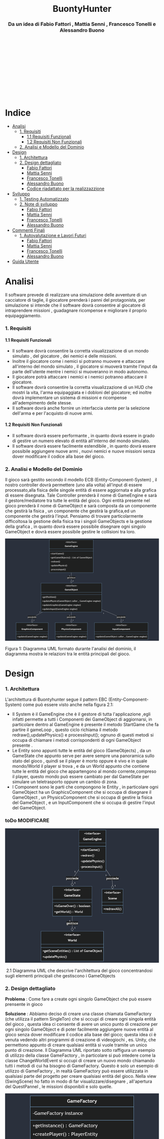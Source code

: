 \
\
\
\
\
\
\
\
\
\
&#8203;
# <center>BuontyHunter</center>
### <center>Da un idea di Fabio Fattori , Mattia Senni , Francesco Tonelli e Alessandro Buono</center>
\
\
\
\
\
\
\
\
\
\
&#8203;
# Indice

- [Analisi ](#analisi)
    - [1. Requisiti](#1-requisiti)
      - [1.1 Requisiti Funzionali](#11-requisiti-funzionali)
      - [1.2 Requisiti Non Funzionali](#12-requisiti-non-funzionali)
    - [2. Analisi e Modello del Dominio ](#2-analisi-e-modello-del-dominio)
- [Design ](#design)
    - [1. Architettura ](#1-architettura)
    - [2. Design dettagliato ](#2-design-dettagliato)
        - [Fabio Fattori](#21-fabio-fattori)
        - [Mattia Senni](#22-mattia-senni)
        - [Francesco Tonelli](#23-francesco-tonelli)
        - [Alessandro Buono](#24-alessandro-buono)
        - [Codice riadattato per la realizzazzione](#25-codice-riadattato-per-la-realizzazzione)
- [Sviluppo ](#sviluppo)
    - [1. Testing Automatizzato ](#1-testing-automatizzato)
    - [2. Note di sviluppo ](#2-note-di-sviluppo)
        - [Fabio Fattori](#21-fabio-fattori-sviluppo)
        - [Mattia Senni](#22-mattia-senni-sviluppo)
        - [Francesco Tonelli](#23-francesco-tonelli-sviluppo)
        - [Alessandro Buono](#24-alessandro-buono-sviluppo)
- [Commenti Finali ](#commenti-finali)
    - [1. Autovalutazione e Lavori Futuri ](#1-autovalutazione-e-lavori-futuri)
        - [Fabio Fattori](#21-fabio-fattori-autovalutazione)
        - [Mattia Senni](#22-mattia-senni-autovalutazione)
        - [Francesco Tonelli](#23-francesco-tonelli-autovalutazione)
        - [Alessandro Buono](#24-alessandro-buono-autovalutazione)
- [Guida Utente ](#guida-utente)

# Analisi

Il software prevede di realizzare una simulazione delle avventure di un cacciatore di taglie, il giocatore prenderà i panni del protagonista, per simulazione si intende che il software dovrà consentire al giocatore di intraprendere missioni , guadagnare ricompense e migliorare il proprio equipaggiamento.

### 1. Requisiti
#### 1.1 Requisiti Funzionali
- Il software dovrà consentire la corretta visualizzazione di un mondo simulato , del giocatore , dei nemici e delle missioni.
- Inoltre il giocatore come i nemici si potranno muovere e attaccare all'interno del mondo simulato , il giocatore si muoverà tramite l'input da parte dell'utente mentre i nemici si muoveranno in modo autonomo.
- Il giocatore potrà attaccare i nemici e i nemici potranno attaccare il giocatore.
- Il software dovrà consentire la corretta visualizzazione di un HUD che mostri la vita, l'arma equipaggiata e i dobloni del giocatore; ed inoltre dovrà implementare un sistema di missioni e ricompense all'adempimento delle stesse.
- Il software dovrà anche fornire un interfaccia utente per la selezione dell'arma e per l'acquisto di nuove armi.

#### 1.2 Requisiti Non Funzionali
- Il software dovrà essere performante , in quanto dovrà essere in grado di gestire un numero elevato di entità all'interno del mondo simulato.
- Il software dovrà essere facilmente estendibile , in quanto dovrà essere possibile aggiungere nuove armi , nuovi nemici e nuove missioni senza dover modificare il codice alla base del gioco.

### 2. Analisi e Modello del Dominio

Il gioco sarà gestito secondo il modello ECB (Entity-Component-System) , il nostro controller dovrà permettere (uno alla volta) all'input di essere processato,alla fisica delle singole entità di essere aggiornata e alla grafica di essere disegnata. Tale Controller prenderà il nome di GameEngine e sarà il gestore/mediatore tra tutte le entità del gioco.
Ogni entità presente nel gioco prenderà il nome di GameObject e sarà composta da un componente che gestirà la fisica , un componente che gestirà la grafica,ed un componente che gestirà l'input.
Pensiamo di trovare particolarmente difficoltosa la gestione della fisica tra i singoli GameObjects e la gestione della grafica , in quanto dovrà essere possibile disegnare ogni singolo GameObject e dovrà essere possibile gestire le collisioni tra loro.

![no UML found](./relazioniImgs/analisi%20del%20dominio.png "1 Diagramma UML formato durante l'analisi del dominio")

Figura 1: Diagramma UML formato durante l'analisi del dominio, il diagramma mostra le relazioni tra le entità principali del gioco.

# Design 
### 1. Architettura 

L'architettura di Buontyhunter segue il pattern EBC (Entity-Component-System) come può essere visto anche nella figura 2.1:
- Il System è il GameEngine che è il gestore di tutta l'applicazione ,egli infatti permette a tutti i Componenti dei GameObject di aggiornarsi, in particolare dentro al GameEngine è presente il metodo StartGame che fa partire il gameLoop , questo ciclo richiama il metodo redraw(),updatePhysics() e processInput(); ognuno di questi metodi si occupa di chiamare i metodi corrispondenti di ogni GameObject presente .
- Le Entity sono appunti tutte le entità del gioco (GameObjects) , da un GameState che appunto serve per avere sempre una panoramica sullo stato del gioco , quindi se il player è morto oppure è vivo e in quale mondo/World il player si trova , e da un World appunto che contiene tutte le entità del gioco che appartengono al mondo corrente,compreso il player, questo mondo può essere cambiato per dal GameState per simulare un teletrasporto oppure un cambio di zona.
- I Component sono le parti che compongono le Entity , in particolare ogni GameObject ha un GraphicsComponent che si occupa di disegnare il GameObject , un PhysicsComponent che si occupa di gestire la fisica del GameObject , e un InputComponent che si occupa di gestire l'input del GameObject.

### toDo MODIFICARE 
![no UML found](./relazioniImgs/Architettura%201.png "2.1 Diagramma UML che descrive l'architettura del gioco concentrandosi sugli elementi principali che gestiscono i GameObjects")

&#8203;
2.1 Diagramma UML che descrive l'architettura del gioco concentrandosi sugli elementi principali che gestiscono i GameObjects


### 2. Design dettagliato 

**Problema** : Come fare a create ogni singolo GameObject che può essere prensente in gioco 

**Soluzione** : Abbiamo deciso di creare una classe chiamata GameFactory (che utilizza il pattern SingleTon) che si occupi di creare ogni singola entità del gioco , questa idea ci consente di avere un unico punto di creazione per ogni singolo GameObject e di poter facilmente aggiungere nuove entità al gioco senza dover modificare il codice alla base del gioco; questa idea ci è venuta vedendo altri programmi di creazione di videogiochi , es. Unity, che permettono appunto di creare qualsiasi entità si vuole tramite un unico punto di creazione.
Il Diagramma UML riportato sotto raffigura un esempio di utilizzo della classe GameFactory , in particolare si può intedere come la classe ChangeWorldEvent si occupi di creare un nuovo mondo chiamando tutti i metodi di cui ha bisogno di GameFactory.
Questo è solo un esempio di utilizzo di GameFactory , in realtà GameFactory può essere utilizzata in qualsiasi parte del progetto per creare qualsiasi entità del gioco.
Nella view (SwingScene) ho fatto in modo di far visualizzare/disegnare , all'apertura del QuestPannel , le missioni disponibili e solo quelle.

![no UML found](./relazioniImgs/GameFactoryDiagram.png "2.2 Diagramma UML che descrive l'utilizzo di GameFactory , raffigurando quindi solo i metodi interessati da ChangeWorldEvent, ma GameFactory vanta molti altri metodi, oltre a quelli mostrati")

&#8203;
2.2 Diagramma UML che descrive l'utilizzo di GameFactory , raffigurando quindi solo i metodi interessati da ChangeWorldEvent, ma GameFactory vanta molti altri metodi, oltre a quelli mostrati

#### 2.1 Fabio Fattori

**Problema** : Come fare a cambiare il mondo in cui si trova il player , per passare da Hub a OpenWorld e viceversa.

**Soluzione** : Ho deciso di creare un Teleporter che estende GameObject , ed in più ha una destinazione , grazie a questo GameObject è possibile cambiare il mondo in cui si trova il player , in particolare quando il player entra in collisione con il Teleporter , il TeleporterPhysicsComponent genera un Evento , più precisamente un ChangeWorldEvent , che tramite il metodo di World notifyWorldEvent(WorldEvent) che chiama il notifyWorldEvent(WorldEvent) di GameEngine viene aggiunto alla coda di eventi, che ogni game loop viene processata e poi pulita. 
In questo caso quindi il GameEngine deve solo chiamare il setWorld(World) di GameState per cambiare il mondo in cui si trova il player.

![no UML found](./relazioniImgs/TP%20diagram.png "2.3 Diagramma UML che descrive il processo di cambio del mondo in cui si trova il player tramite la generazione di un ChangeWorldEvent da parte di un Teleporter")

**Pattern Usato** : ChangeWorldEvent è un esempio di Observer Pattern , in quanto il GameEngine è l'Observer e il World è l'Observable , in particolare il World notifica il GameEngine di un cambiamento di stato tramite il metodo notifyWorldEvent(WorldEvent) , il GameEngine è in ascolto di questo evento e lo processa quando lo riceve.
Inoltre in Swing Scene è presente uno stato , rappresentato da un booleano chiamato isHub , quindi viene utilizzato il pattern State per cambiare lo stato della scena in base a isHub ; stato presente anche in ChangeWorldEvent , dove lo stato è rappresentato dalla destinazione del Teleporter.

&#8203;
2.3 Diagramma UML che descrive il processo di cambio del mondo in cui si trova il player tramite la generazione di un ChangeWorldEvent da parte di un Teleporter.

**Problema** : voglio rendere possibile che il player possa vedere tutta la mappa dell'openworld , grazie ad una minimappa , e che possa vedere le missioni che ha accettato.

**Soluzione** : Ho deciso di creare una classe HidableObject che permette al giocatore di premere un tasto prestabilito e far apparire/scomparire qualcosa sullo schermo.
La minimappa ed il registro delle missioni sono quindi un HidableObject , un HidableObject estende GameObject quindi ha bisogno di un GraphicsComponent che si occupi di disegnare la minimappa e il registro delle missioni , un InputComponent che se il tasto premuto è quello corretto apre e chiude l'HidableObject , e poi un PhysicsComponent che non deve fare nulla perchè questi oggetti non hanno fisica quindi gli assegno NullPhysicsComponent.
Nella View (SwingScene) è presente una classe innestata chiamata ScenePanel che implementa KeyListener e si occupa di settare a true oppure a falso il corrispondente campo booleano di un InputController presente in SwingScene , questo InputController è inizializzato ed usato nel GameEngine per processare l'input.
In questo modo l'HidableObject può essere reso visibile o invisibile a seconda del tasto premuto, a seconda quindi se il valore booleano contenuto in InputController è vero oppure falso.

![no UML found](./relazioniImgs/minimap%20e%20Quest%20Journal%20Diagram.png "2.4 Diagramma UML che descrive come è stato implementato l'HidableObject")

**Pattern Usato** : NullPhysicsComponent è un PhysicsComponent che non fa nulla , è il pattern comportamentale NullObject che permette di evitare di dover fare controlli su null.

**Problema** : come fare ad implementare il sistema delle missioni , in particolare come fare a far si che il player possa accettare una missione nell'hub e poi completarla nell'openworld.

**Soluzione** : Ho deciso di creare una classe chiamata PlayerEntity che estende FighterEntity , in questo modo posso aggiungere ad una FigherEntity una lista di Quest , in particolare ogni Quest ha un metodo start() e end() che vengono chiamati quando il player accetta una missione e quando la missione viene completata.
Le missioni vengono create dalla GameFactory e vengono rese disponibili da un QuestPannel che è un HidableObject che si occupa di disegnare le missioni disponibili e di far si che il player possa accettarle.
Fatto ciò dovevo trovare un modo per rendere visualizzabile l'HidableObject e quindi ho deciso di creare una nuova classe chiamata InterractableArea che estende GameObject e che ha un HidableObject come attributo , in questo modo posso rendere visualizzabile l'HidableObject quando il player entra in collisione con l'InteractableArea e preme un il tasto E.
Ho deciso di fare InteractableArea il più generale possibile per poterla utilizzare in futuro per rendere visualizzabili altre schermate come la schermata del fabbro creata da Tonelli Francesco.

![no UML found](./relazioniImgs/QuestSystemDiagram.png "2.4 Diagramma UML che descrive come è stato implementato il sistema delle missioni")

**Problema** : Come differenziare i gameObject che possono essere interagiti da quelli che non possono esserlo, in particolare come fare a far si che il player possa interagire con un "NPC" sono quando è vicino ad esso.

**Soluzione** : Ho deciso di creare una classe chiamata InterractableArea che estende GameObject , in particolare questa classe ha un attributo di tipo HidableObject ed un attributo di tipo GameObject, in questo modo posso rendere visualizzabile l'HidableObject quando il player entra in collisione con l'hitbox del GameObject e preme il tasto E.
L'interractable area è quindi un GameObject che ha un HidableObject come attributo , in particolare l'HidableObject è un pannello che si occupa di disegnare le missioni disponibili e di far si che il player possa accettarle; oppure un pannello che si occupa di far si che il player possa comprare munizioni o riparare l'arma.
Quindi in base a se il giocatore è sopra un InterractableArea e preme il tasto E , l'HidableObject viene reso visibile o invisibile; se invece il giocatore è sopra un InterractableArea e non fa niente viene disegnata solo la scritta "premi E per interagire".
La SwingScene si occupa di disegnare l'HidableObject e di farlo apparire e scomparire in base al tasto premuto, ed inoltre di far apparire i bottoni corrispondenti al pannello aperto.

![no UML found](./relazioniImgs/HidableObject.png "2.5 InteractableArea e interazione con esse")

**Problema** : avere dei GameObject che possano eseguire degli attacchi e distinguere i nemici dal player.

**Soluzione** : Ho deciso di creare una classe chiamata FighterEntity che estende GameObject , in particolare questa classe ha un attributo di tipo Weapon , in questo modo posso rendere possibile che un GameObject possa eseguire degli attacchi. Inoltre FigherEntity ha un attributo di tipo FighterEntityType che mi permette di distinguere i nemici dal player , in particolare il player ha un FighterEntityType di tipo PLAYER mentre i nemici hanno un FighterEntityType di tipo ENEMY, grazie a questo campo i nemici non possono fare danno ad altri nemici ma solo al player e viceversa.
Quindi i FighterEntity hanno anche una vita , una vita massima (questo permette anche al player di recuperare vita), ed una damaging area (vedi parte di Alessandro Buono).

![no UML found](./relazioniImgs/fighter.png "2.6 FighterEntity ")

#### 2.2 Mattia Senni
**Problema**:
La necessità di determinare quali oggetti disegnare, la loro posizione e decidere se renderli visibili o meno, in base alla posizione del giocatore all'interno del mondo simulato, ha presentato una sfida.

**Soluzione** (Insieme a Fabio Fattori):
Abbiamo affrontato questa sfida implementando un algoritmo nella classe SwingScene insieme a una nuova classe dedicata chiamata Camera. Quest'ultima contiene metodi che permettono di valutare se un oggetto è attualmente in scena, basandosi sulle coordinate interne del nostro gioco, e fornisce le coordinate di rendering convertendo le coordinate in pixel nella vista della camera.
Questi metodi hanno permesso di ottimizzare il processo di rendering, evitando di disegnare oggetti che non sono attualmente visibili nella vista del giocatore e determinando con precisione dove posizionare gli oggetti visibili.

Questo approccio ha contribuito significativamente all'ottimizzazione delle prestazioni del gioco e alla gestione efficiente della visualizzazione degli oggetti in base alla posizione del giocatore nel mondo simulato.

```mermaid
classDiagram
  class SwingGraphic {
    +drawGameObject(GameObject obj)
  }
  class Camera {
    +update(GameObject obj, TileManger tm): void
    +convertToScreenCoordinates(Point2D gameCoordinates): Point2D
    +inScene(Point2d p): boolean
  }

SwingGraphic -- Camera: camera
```

**Problema**:
Era necessario implementare un sistema per gestire e caricare le mappe del gioco, risolvendo i numeri presenti nei file delle mappe con i relativi tipi di tile e caricando le immagini corrispondenti.

**Soluzione**:
Ho creato la classe TileManager, che contiene una lista di Tile con al suo interno una variabile contenente un enumerativo dell'immagine da utilizzare, per memorizzare l'immagine ho utilizzato un'istanza di ImageAssetProvider per risolvere il tipo di tile e ottenere la path dell'immagine corrispondente. La classe SwingGraphics utilizza la Camera per determinare dove disegnare i tile nella finestra e utilizza l'ImagePathProvider per risolvere il percorso dell'immagine da caricare.
Il sistema permette di caricare mappe, risolvere i tipi di tile e disegnarli correttamente sulla finestra di gioco utilizzando la camera per la posizione corretta. L'ImagePathProvider è fondamentale per ottenere le path delle immagini da utilizzare in SwingGraphics e per poter separare la logica dalla grafica.
Il tileManager conosce sempre la mappa corrente e le sue dimensioni tramite la ReactBoundingBox, ovvero rappresenta un rettangolo

```mermaid
classDiagram
  class GameObject{
  }
  GameObject <|-- TileManager
  class TileManager {
    -tiles: List<List<Tile>>
    +loadMap(mapId: int): RectBoundingBox
  }
  TileManager -- RectBoundingBox: boundingBox
  class RectBoundingBox {
    + getHeight() : double
    + getWeigth() : double
    + getPoint2d() : Point2d
  }
  class ImageAssetProvider {
    +ResolveAsset(type: int): String
  }
  class SwingGraphics {
    +drawMap(TileManager tileManager, World w): void
  }
  SwingGraphics -- Camera:camera
  class Camera {
    -position: Point2d
    +WorldToScreenCoordinates(worldPosition: Point2d): Point2d
  }
  TileManager -- Tile:tile
  class Tile {
    -getImage(): ImageType
  }
  Tile -- Point2d: getPoint()
  class Point2d {
    -x: int
    -y: int
  }
```

**Problema**:
La necessità di implementare un algoritmo di Pathfinding per consentire ai nemici di determinare il percorso più efficiente per raggiungere il giocatore in ogni momento del gioco.

**Soluzione**:
Ho affrontato questo problema sviluppando due algoritmi di Pathfinding distinti: ASTAR Pathfinding (implementato grazie ad una base dell'algoritmo fornito da ChatGPT(https://chat.openai.com/)) e BFS Pathfinding. Questi algoritmi sono stati implementati attraverso una classe Pathfinder, e per fornire un approccio flessibile, abbiamo introdotto una Pathfinder Factory. Quest'ultima consente di creare dinamicamente gli algoritmi di Pathfinding necessari in base alle esigenze del gioco.
Per garantire che i nemici si muovano efficacemente verso il giocatore, abbiamo creato una classe AIPathfinderHelper, che, attraverso il metodo MoveItem, consente a un oggetto (come un nemico) di conoscere il prossimo passo ottimizzato per avvicinarsi al giocatore. Inoltre, la classe AIEnemyPathfinder è stata introdotta per gestire il movimento degli avversari in modo da non raggiungere direttamente il giocatore, ma piuttosto affrontarlo in modo strategico.

Questa soluzione ha migliorato notevolmente il comportamento degli avversari nel gioco, rendendoli più intelligenti e capaci di navigare in modo efficiente verso il giocatore in ogni situazione.

```mermaid

classDiagram
  class Pathfinder {
    +findPath(Point2D start, Point2D goal): List<Point2D>
  }
  class AStarPathFinder {
    +findPath(Point2D start, Point2D goal): List<Point2D>
  }
  AStarPathFinder --|> Pathfinder
  BFSPathFinder --|> Pathfinder
  class BFSPathFinder {
    +findPath(Point2D start, Point2D goal): List<Point2D>
  }
  class PathfinderFactory {
    +createAStarPathfinder(boolean useCache): Pathfinder
    +createBFSPathfinder(boolean useCache): Pathfinder
  }
  class AIPathfinderHelper {
    +Point2d moveItem(Point2d current, Point2d destination, Vector2d speed, List<List<Tile>> map)
  }
  class AIEnemyFollowPathHelper {
    +Point2d followPlayer(FighterEntity enemy, Vector2d speed, World world)
  }

  AIEnemyFollowPathHelper --|> AIPathfinderHelper

```

**Pattern utilizzati**:
- Factory Patter: per il factory dei path finder
- Strategy Patter: per dare il path finder da usare al AIPathFinder Helper


**Problema**:
La necessità di implementare un sistema di collisioni nel gioco per determinare se due elementi, come oggetti o nemici, si scontrano all'interno della mappa.

**Soluzione**:
Per gestire le collisioni, ho introdotto due tipi di bounding box: RectBoundingBox e CircleBoundingBox, che rappresentano rispettivamente un quadrato e un cerchio. Inoltre, ho creato una classe denominata CollisionDetector.
La classe CollisionDetector fornisce quattro metodi: isColliding, ciascuno dedicato a gestire la collisione tra tipi specifici di bounding box. Questi metodi restituiscono un valore booleano, indicando se i due elementi stanno collidendo nella mappa.
L'utilizzo di bounding box di forma diversa fornisce una flessibilità maggiore nel gestire collisioni tra oggetti con geometrie differenti. Questa soluzione ha garantito un rilevamento accurato delle collisioni nel gioco, contribuendo a una simulazione più realistica e interattiva.

```mermaid
classDiagram
  class RectBoundingBox {
    +isCollidingWith(RectBoundingBox other): boolean
    +isCollidingWith(CircleBoundingBox other): boolean
  }
  class CircleBoundingBox {
    +isCollidingWith(RectBoundingBox other): boolean
    +isCollidingWith(CircleBoundingBox other): boolean
  }
  class CollisionDetector {
    +isColliding(RectBoundingBox box1, RectBoundingBox box2): boolean
    +isColliding(RectBoundingBox box1, CircleBoundingBox box2): boolean
    +isColliding(CircleBoundingBox box1, RectBoundingBox box2): boolean
    +isColliding(CircleBoundingBox box1, CircleBoundingBox box2): boolean
  }

```

**Problema**:
Era necessario implementare un sistema di spawn dei nemici nel mondo del gioco e gestire il processo di creazione di nemici in modo dinamico.

**Soluzione**:
Per affrontare questa esigenza, all'interno della classe World ho inserito un EnemyRegistry. Quest'ultimo è responsabile di gestire il processo di spawn dei nemici, consentendo o impedendo la creazione in base alle condizioni di gioco.
Ho creato una classe EnemySpawner come interfaccia di base, dalla quale ho derivato una classe specifica chiamata EnemySpawnerFromDistance. Quest'ultima, eseguita ad ogni frame, calcola tramite una probabilità se i nemici devono essere creati. Il metodo spawn aggiunge al world , il cui numero e tipo sono determinati in base a questa probabilità.
L'utilizzo dell'EnemyRegistry permette di mantenere una gestione centralizzata dei nemici, che possono essere aggiunti alla lista interna dell'EnemyRegistry una volta creati dalla classe di spawn.
Questa soluzione ha fornito un sistema flessibile e dinamico per la creazione dei nemici nel gioco, permettendo di regolare dinamicamente la presenza di nemici in base a determinate condizioni o probabilità.
L'enemyRegistry dispone anche di interfacce per eliminare i nemici o mettere in pausa lo spawn

```mermaid

classDiagram
  class EnemyEntity {
    // Dettagli della classe Enemy
  }
  class FighterEntity {
    // classe fighter entity
  }
  FighterEntity --|> EnemyEntity

  class EnemyRegistry {
    +spawnEnemy(): List~EnemyEntity~
  }

  class World {
    -enemyRegistry: EnemyRegistry
    //tutti gli altri metodi del World
  }

  World -- EnemyRegistry:enemyRegistry

  class EnemySpawner {
    +spawn(): void
  }
  class EnemySpawnerFromDistance {
    +spawn(): void
  }
  EnemySpawnerFromDistance --|> EnemySpawner


```

**Problema**:
Era necessario implementare un sistema per gestire gli attacchi degli enemy e del boss, definendo quando dovrebbero attaccare in base a determinati fattori, tra cui il tempo trascorso dall'ultimo attacco e una probabilità.

**Soluzione**:
Ho introdotto la classe AttackHelper, che è utilizzata sia da Enemy che da Boss. Questa classe mantiene informazioni come il tempo dell'ultimo attacco, l'intervallo di attacco desiderato, la probabilità di attacco di base e un moltiplicatore di probabilità.
Il metodo canAttack calcola se un attacco dovrebbe essere effettuato in base al tempo trascorso dall'ultimo attacco e ad una probabilità esponenziale data dal tempo medio di attacco di ogni entità. Questo sistema permette di modellare dinamicamente la frequenza degli attacchi in modo realistico, adattabile ed imprevedibile.
L'utilizzo di AttackHelper consente una gestione centralizzata degli attacchi, garantendo un approccio coerente sia per gli enemy che per il boss ed inoltre rispetta a pieno il principio di DRY.

```mermaid

classDiagram
  class AttackHelper {
    - millisecondCheck: long
    - probability: Probability
    - millisecondSinceLastAttach: long
    - millisecondSinceLastCheck: long
    + AttackHelper(attachCoolDown: long)
    + canAttack(elapsed: long): boolean
    + getMillisecondSinceLastAttach(): long
    + getAttackDirection(itemPos: Point2d, targetPos: Point2d): Direction
  }
  class Probability {
    + p(milliseconds: long): double
  }
  class ExponentialProbability {
    - lambda: double
    + ExponentialProbability(lambda: double)
    + p(milliseconds: long): double
  }
  class PercentageHelper {
    + match(percent: double): boolean
  }
  class Point2d {
    - x: double
    - y: double
  }

  class EnemyEntity {
    //metodi di enemyEntity
  }

  class WizardBossEntity {
    //metodi di WizardBossEntity
  }

  EnemyEntity -- AttackHelper: attackHelper
  WizardBossEntity -- AttackHelper: attackHelper
  WizardBossEntity -- AttackHelper: spawnHelper

```

**Problema**:
Era necessario implementare un boss, il WizardBossEntity, con due tipi di attacco: uno con una spada e l'altro tramite lo spawn di nemici. Inoltre, il boss deve agire in modo intelligente, attaccando solo quando vicino al giocatore, e deve seguire una logica ben definita per cui all'inizio del gioco si crea in un punto casuale e si muove casualmente sullo schermo, una volta vicino al giocatore tenderà ad attaccarlo.

**Soluzione**:
Ho creato la classe WizardBossEntity, che eredita da FighterEntity e utilizza un'istanza di AttackHelper per determinare quando attaccare o quando spawnare. Il boss ha anche un'istanza di EnemySpawnerFixed, che implementa EnemySpawner e che permette di spawnare tre nemici casuali quando chiamato tramite il metodo spawn.
La classe World gestisce il processo di spawn dei nemici tramite EnemyRegistry. Quando il boss attacca il giocatore, chiama il metodo disableEnemy di World, il quale, a sua volta, chiama il metodo corrispondente in EnemyRegistry per fermare lo spawn dei nemici regolari e inizia a spawnare i nemici del boss attraverso EnemySpawnerFixed, richiamato dal metodo di attacco del boss.

```mermaid

classDiagram
  class WizardBossEntity {
    - health: int
    - maxHealth: int
    - vel: Vector2d
    - followPathHelper: AIEnemyFollowPathHelper
    - currentTarget: Point2d
    - gpsActive: boolean
    - enemySpawner: EnemySpawner
    - spawnCoolDown: long
    - attachCoolDown: long
    - attachHelper: AttackHelper
    - spawnHelper: AttackHelper
    - type: FighterEntityType
    - die: boolean
    - isAttackingPlayer: boolean
    - attackPlayer: boolean
    - deltaPlayerNear: int
    + isAttackingPlayer(): boolean
    + setAttackingPlayer(isAttackingPlayer: boolean): void
    + WizardBossEntity(type: GameObjectType, box: BoundingBox, input: InputComponent, graph: GraphicsComponent, phys: PhysicsComponent, w: World)
    + isGpsActive(): boolean
    + setGpsActive(gpsActive: boolean): void
    + setCurrentTarget(currentTarget: Point2d): void
    + update(w: World, elapsed: long): void
    - checkNearPlayer(world: World): boolean
    - generateTargetPoint(w: World): void
    - tryGenerateEnemy(w: World, elapsed: long): void
    - tryAttackPlayer(w: World, elapsed: long): void
    - checkDie(w: World): boolean
  }
  class FighterEntity {
    // ... (omitted for brevity)
  }


WizardBossEntity --|> FighterEntity

```

**Problema**:
Mettere in pausa il gioco ogni volta che l'inventario o la mini mappa sono aperti

**Soluzione**:
Dato che inventario e mini mappa sono degli HidableObject, il World tramite il metodo isShow() può sapere in tempo reale e la mini mappa o l'inventario sono aperti.
Grazie a questa strategia nel metodo updateState del World ho inserito un costrutto if che controlla se mini mappa e inventario sono aperti ed in caso affermativo non esegue tutti gli update dei GameObject all'interno del World

```mermaid
classDiagram
  class World {
    + InventoryObject getInventory()
    + HidableObject getMiniMap()
    + void updateState(long dt)
  }
  class HidableObject {
    + boolean isShow
    + void setShow(boolean show)
  }


World --> HidableObject : inventory
World --> HidableObject : miniMap
```

**Problema**:
I nemici devono avere un aggiornamento dell'input controllato dall'IA del path finder per potersi muovere esattamente come il player, ma se mini mappa o inventario sono aperti, devono essere bloccati

**Soluzione**:
Ho passato l'oggetto world all'input controller in modo che i nemici possano sempre sapere dove è situato il player, l'input controller dei nemici non verrà eseguito dal game engine come quello del player, ma dal metodo updateState del world in modo che quando inventario o mini mappa sono aperti i nemici rimangano fermi, inoltre i loro movimenti verranno dettati dal path finder utilizzato, in questo caso l'algoritmo scelto è l'AStarPathFinder

```mermaid

classDiagram
  class World {
    + void updateState(long dt)
    + void processAIInput()
    + List~EnemyEntity~ getEnemies()
  }

  class EnemyRegistry {
    + List~EnemyEntity~ getEnemies()
  }

  class EnemyEntity {
    ///tutte le proprietà di enemy entity 
  }



World --> EnemyRegistry : enemyRegistry
EnemyRegistry --> EnemyEntity : enemies[]

```

#### 2.3 Francesco Tonelli

**Problema** : Comprare le munizioni e riparare le armi

**Soluzione** : Ho creato l'interfaccia Blacksmith, il BlacksmithEntity che la implementa, e il suo BlacksmithPanel con i due bottoni, grafica compresa. Prendendo in considerazione il giocatore, questo fabbro scambia i suoi dobloni con munizioni, o riparando l'arma che tiene in mano (se questa ha una durabiltà). Il Blacksmith entity è un'InterractableArea, a cui il giocatore interagisce, e facendo apparire il suo Panel, da cui accedere alle sue funzionalità. Il panel viene stampato, come gran parte della grafica, da SwingGraphics, richiamata in SwingScene, in questo caso. Viene reso scalabile calcolando le dimensioni attuali dello schermo, e utilizzando delle proporzioni, anche considerando che ogni immagine creata da me è stata disegnata in una griglia 16x16 pixel. Lo stesso metodo l'ho poi utilizzato per rendere ridimensionabili gli sprite della bacheca delle quest di Fattori Fabio.

![no UML found](./relazioniImgs/blacksmith_diagram.png "4.1 Diagramma UML che descrive come è stato implementato il fabbro")

**Problema** : Modificare lo sprite delle entità in base alle azioni che compiono

**Soluzione**: Ho creato l'enumerativo Direction, che indica in quale delle quattro direzioni è rivolto il personaggio specifico (quindi la FighterEntity), e se è fermo (o sta attaccando) oppure si sta muovendo. Questa direzione viene cambiata al player, quando viene mosso dall'utente, e alle altre entità, quando le muove la IA. Ho creato quindi 12 sprite per ogni personaggio, tre per direzione, uno stazionario e due di movimento. Per alternare questi ultimi, dando l'impressione del movimento, ho inserito, sempre nella FighterEntity, un enumerativo MovementState che indica in quale dei due stati, e quindi dei due fotogrammi, si trova l'entità. Passando poi per SwingPanel, dentro SwingScene, e per SwingGraphics, stampo gli sprite, ottenuti dal sistema AssetImage-ImagePathProvider-ImageType.

![no UML found](./relazioniImgs/animation_diagram.png "4.2 Diagramma UML che descrive come sono state implementate le animazioni")

**Problema** : Far riprodurre le musiche

**Soluzione** : Una volta prodotte le musiche, ho utilizzato la libreria javax.sound.sampled, e ho creato l'interfaccia MusicPLayer, che contiene un enumerativo Track rappresentante ogni traccia musicale del gioco (in questo caso tre, una per l'hub, una per il world, e l'ultima per il boss), e un metodo per riprodurre una Track (in loop, o finchè non viene fermata dall'apposito metodo. Ogni traccia è stata creata apposta per poter essere messa in loop). Nel mio caso, questa interfaccia viene utilizzata da SwingScene. La difficoltà principale è stata, in questo caso, mettere la musica del boss quando questo entra nell'inquadratura (passando per la Camera).

![no UML found](./relazioniImgs/music_diagram.png "4.3 Diagramma UML che descrive come sono state implementate le musiche")

**Problema** : Creare l'HUD

**Soluzione** : L'HUD viene stampata tutta in SwingScene, facendo uso di SwingGraphics e Graphics2d. Ho riutilizzato una vecchia healthBar che avevamo creato per il testing, l'ho riadattata, e poi ho aggiunto, rendendo scalabile, il display dell'arma equipaggiata, l'eventuale durabilità, i dobloni del giocatore e le sue munizioni. Il tutto è disegnato utilizzando varie proporzioni delle dimensioni del frame.

![no UML found](./relazioniImgs/hud_diagram.png "4.3 Diagramma UML che descrive come è stato implementato l'HUD")

#### 2.4 Alessandro Buono

**Problema** : Come prendere in input gli attacchi del giocatore

**Soluzione** : Modificando l'interfaccia precedentemente implementata "InputController" mi sono adattato al pattern già utilizzato inserendo però varie funzioni per migliorare la logica e la leggibilità del codice.
L'utilizzo di variabili di stato ha permesso al codice di essere flessibile ed adattabile a varie modifiche sulle interazioni fondamentali che il personaggio ha con gli input, per esempio se il personaggio si può muovere in più direzioni contemporaneamente o se il suo movimento è interrotto se si sta eseguendo un attacco, tutte cose facilmente comprensibili e modificabili nel codice.
Ho fatto in modo che ci sia un timer adattivo in modo da gestire l'attack speed come il numero di attacchi al secondo e così il programma nel lasso di tempo in cui il timer è > 0, ignora completamente i segnali in entrata dalle frecce 

**Pattern usato** : ECS (Entity Component System)

```
classDiagram
    class PlayerInputController {
        - double timer
        - double isAttacking
        -
        + update(GameObject player, InputController c, World w): void
        + instanceAttack(PlayerEntity player, int x, int y): void
        + setTimer(GameObject player): void
        + setDirection(GameObject player, Direction direction ): void
    }

    class InputController {
        //There is a method for each KeyPressed
        + isKeyPressed(): boolean
        
        + anyKeyIsPressedSinceStart(): boolean
    }

    class WeaponDamagingArea {
        // Reference previous implementation
    }

    class GameObject {
        // Reference previous implementation
    }

    class PlayerEntity {
        //Reference previous implementation
    }

    PlayerInputController -->GameObject 
    PlayerInputController -->InputController 
    PlayerInputController -->PlayerEntity 
    PlayerEntity -->WeaponDamagingArea
```


**Problema** : Gestione delle hitbox degli attacchi

**Soluzione** : Risolto impostatando le hitbox come un "HideableObject" in modo da poterne controllare lo stato ed in caso di necessità disattivarlo e poterne cambiarne direzione e dimensione comodamente, questi Object possono interagire con le BBox dei nemici per generare degli eventi alla sovrapposizione, dando effettivamente vita a questo gioco.


**Problema** : Implementazione delle Armi

**Soluzione** : Risolto con dell'ereditarietà standard per minimizzare il riciclo di codice  e permettere a tutte le classi figlie durante tutto il processo della creazione delle armi è risultato molto utile avere certi campi salvati in molteplici oggetti, così da rendere tutto il development più fluido e soprattutto comprensibile.
Spesso può sembrare inutile o subottimale, ma può rispariare tanto tempo quando si cercano dei campi specifici o quando si cerca di risalire ad un errore.
È molto importante però anche considerare il modo in cui i compagni di progetto concepiscono e progettano il codice, perché fare del codice comprensibile per se stessi non vuol dire sempre fare del codice comprensibile per tutti.

```
classDiagram
    class WeaponFactory {
        - WeaponFactory instance
        - WeaponFactory()
        + getInstance(): WeaponFactory
        + createSword(FighterEntity owner): Weapon
        + createBow(FighterEntity owner): Weapon
        + createBossBow(FighterEntity owner): Weapon
        + createBrassKnuckles(FighterEntity owner): Weapon
    }

    class Weapon {
        
        - WeaponType type
        + directAttack()
        + getDamage(): int
        + getAttackSpeed(): double
        + getRange(): int
        + getSpeed(): double
        + getHitbox(): RectBoundingBox
        + getWeaponType(): WeaponType
    }

    class MeleeWeapon {
        - int maxDurability
        - int durability
        + getMaxDurability(): int
        + setDurability(int a): void
        + getDurability(): int
        + directAttack(): void
    }

    class RangedWeapon {
        - Bullet bullet
        - int ammo
        + getShot(): void
        + directAttack(): void
        + setAmmo(int ammo): void
        + subtractAmmo(int ammo): void
        + addAmmo(int ammo): void
        + howManyAmmo(): int
        + getBullet(): Bullet
    }

    class Bullet {
        - double travelDistance
        - Direction attackDirection
        + update(): void
    }

    class FighterEntity {
        //Reference previous implementation
    }


    class WeaponType {
        <<enumation>>
        SWORD
        BOW
        BOSSBOW
        BRASSKNUCKLES
    }


    class WeaponDamagingArea {
        - DamagingArea hitbox
        - Vector2D direction
    }

    class HidableObject{
        boolean show
    }

    WeaponDamagingArea --> HidableObject
    WeaponDamagingArea <--> Weapon
    WeaponFactory --> Weapon : creates
    Weapon <|-- MeleeWeapon
    Weapon <|-- RangedWeapon
    WeaponType --> Weapon
    MeleeWeapon ..> FighterEntity
    RangedWeapon ..> FighterEntity
    RangedWeapon --> Bullet : has
```

**Problema** : Necessità di dare un tipo diverso a stesse istanze di Weapon

**Soluzione** : Creato un ENUM per permettere a svariati altri metodi di capire direttamente la tipologia delle armi riassumendo così molteplici righe di codice e soprattutto rendere molto più facile la gestione degli sprite, soprattutto perché per armi di stessa istanza di weapon non erano riconoscibili avendo un oggetto weapon.


# Sviluppo

### 1. Testing Automatizzato 

I test sono implementati nel file AppTest.java (link di AppTestAggiornato) ed essi verificano il corretto funzionamento dell classe GameEngine, GameFactory, GameState, World , PlayerEntity e Point2d poichè consideriamo queste le classi più importanti del nostro progetto.
Di queste classi si testano :
- GameEngine
    - il costruttore 
    - le variabili statiche
- GameFactory
    - il costruttore
    - il metodo createPlayerEntity
    - il metodo createWorld
    - il metodo createTeleporter
    - il metodo createQuestPannel
- GameState
    - il costruttore
    - il metodo setWorld
    - la gestione del gameOver
    - il metodo notifyWorldEvent
- World
    - il costruttore
    - il metodo notifyWorldEvent
- PlayerEntity
    - il costruttore
    - il metodo addQuest
    - il metodo removeQuest
    - se il metodo getQuests ritorna una copia delle quest
    - controllo se i metodi desposit e withdraw funzionano correttamente
- Point2d
    - l'equals 
    - l'hashCode


### 2. Note di sviluppo

#### 2.1 Fabio Fattori Sviluppo

**Utilizzo di Stream**: 
    Usate in tutto il progetto gestire liste di GameObject. Quello riportato è un singolo esempio presente nella classe GameEngine.
    Permalink: https://github.com/progetto-oop/OOP23-BountyHunter/blob/75c21c3c431681794c9b95293f02a4e8c649c342/app/src/main/java/buontyhunter/graphics/SwingScene.java  riga 140

**Utilizzo di Lambda Expressions**: 
    Usate in tutto il progetto per filtrare e mappare liste di GameObject o di Quest. Quello riportato è un singolo esempio presente nella classe GameEngine.
    Permalink: https://github.com/progetto-oop/OOP23-BountyHunter/blob/75c21c3c431681794c9b95293f02a4e8c649c342/app/src/main/java/buontyhunter/graphics/SwingScene.java riga 308


#### 2.2 Mattia Senni Sviluppo

**Utilizzo di Optional**:
Ho utilizzato gli optional in molti metodi che ritornavo oggetti solo se alcune condizioni sono verificate, o in metodi che ritornavo oggetti solo se presente ad esempio a seguente link
Permalink: https://github.com/progetto-oop/OOP23-BountyHunter/blob/831f2192e7ad73f8dbac568b330b5c64c9e67cad/app/src/main/java/buontyhunter/model/AI/enemySpawner/EnemySpawner.java riga 30

**Utilizzo di Stream**:
Ho utilizzato gli stream tutte le volte che avevo bisogno di fare operazioni su una lista, quali scorrimento, filtri o mappatura.
Permalink: https://github.com/progetto-oop/OOP23-BountyHunter/blob/831f2192e7ad73f8dbac568b330b5c64c9e67cad/app/src/main/java/buontyhunter/model/AI/enemySpawner/EnemySpawnerFixed.java riga 23

**Utilizzo di Lambda**:
Ho utilizzato le lambda ogni volta che necessitavo di scrivere metodi corti all'intero di filtri o mappature degli stream
Permalink: https://github.com/progetto-oop/OOP23-BountyHunter/blob/831f2192e7ad73f8dbac568b330b5c64c9e67cad/app/src/main/java/buontyhunter/model/AI/enemySpawner/EnemySpawnerFixed.java riga 30

**Utilizzo di Java Platform Model System**:
Ho utilizzato le il JPMS per mantere ordine all'interno del progetto e per dare una struttura ad albero bel definita all'interno del progetto ad esempio con il package AI contenuto dentro il package model che al suo interno contiene tutte le classi utilizzate per gestire attacchi, spawn path finding degli oggetti automatizzati come i nemici

**A star path finder**:
per l'implementazione del l'A* path finder è stato utilizzato un utilizzato un algoritmo di partenza sviluppato tramite il LLM ChatGPT v.3.5, l'algoritmo fornito non era inizialmente corretto ed è stato necessario adattare le strutture dati utilizzate da ChatGPT con le strutture dati utilizzate all'interno dell'applicazione

#### 2.3 Francesco Tonelli Sviluppo

**Utilizzo di Stream**:
    Usate per lo sviluppo del fabbro nella classe SwingScene. Permalink: 
**Utilizzo di javax.sound.sampled** (non spiegata a lezione):
    Usata per la riproduzione delle tracce mumsicali durante il gameplay in MusicPlayer. Permalink:

#### 2.4 Alessandro Buono Sviluppo


#### 2.5 Codice riadattato per la realizzazzione

Prima di metterci a lavorare sul progetto Fabio Fattori e Mattia Senni hanno partecipato al seminario opzionale 'Game as a Lab' , dove il Professore Ricci ha spiegato come realizzare un gioco in Java , in particolare ha spiegato come realizzare un gioco in Java con il pattern ECS mostrandoci un esempio di gioco realizzato da lui stesso, quel codice alla fine del seminario ci è stato consegnato e noi lo abbiamo riadattato per realizzare il nostro gioco.
Quindi difatto nel suo codice era presente una bozza di GameEngine , di World , di GameObject , di GraphicsComponent , di PhysicsComponent , di InputComponent , di Scene e di gestione degli eventi nel GameEngine , noi abbiamo preso queste bozze e le abbiamo riadattate per realizzare il progetto cercando ovviamente di capire il più possibile il codice che ci è stato consegnato.

# Commenti Finali 

### 1. Autovalutazione e Lavori Futuri 

#### 2.1 Fabio Fattori Autovalutazione

Penso di essere stato molto utile al gruppo , forse perchè ho partecipato al seminario opzionale 'Game as a Lab' , quindi ho avuto modo di capire meglio il codice che ci è stato consegnato e di capire meglio come funziona la struttura interna del gioco.
Quindi ero la figura nel gruppo a cui tutti si rivolgevano per chiedere chiarimenti su come funzionava il codice alla base del gioco, e per la risoluzione di bug; questo è accaduto anche perchè io sono riuscito a finire gli altri esami della sessione e quindi ho avuto più tempo per dedicarmi al progetto, dopo che ho finito le mie parti obbligatorie ho avuto modo anche di fare molte parti opzionali non richieste.
La vera difficoltà è stata realizzare la Camera , più precisamente far si che la camera seguisse il player , perchè la telecamera doveva seguire il player ma non doveva uscire dai bordi del mondo , quindi ho dovuto fare un sistema di traslazione della camera che mi permettesse di seguire il player ma che non mi facesse uscire dai bordi del mondo, infatti la parte della camera che gestisce questa cosa è abbastanza illeggibile da una persona che non ha scritto quella parte; quindi in futuro vorrei rifare la parte della camera per renderla più leggibile e più efficiente.

#### 2.2 Mattia Senni Autovalutazione
  
La mia contribuzione a questo progetto si è manifestata soprattutto nella fase iniziale, dove ho partecipato attivamente la progettazione dell'intera applicazione. La definizione accurata dei design pattern e l'organizzazione gerarchica attraverso l'utilizzo di package hanno svolto un ruolo molto importante. La separazione logica dei metodi è stata studiata per rispettare il pattern scelto, garantendo un'impostazione solida per l'architettura complessiva, compreso il modello e il pattern utilizzati.
La mia influenza è stata evidente nel design dell'Intelligenza Artificiale, in particolare nel ricorso alle star pathfinder e nella gestione complessa dei nemici. La decisione di utilizzare le probabilità per la generazione di nemici e attacchi ha conferito al gioco un elemento di imprevedibilità, arricchendo l'esperienza di gioco complessiva.
In particolare, l'implementazione della logica di spawn dei nemici e il comportamento sfidante del boss, che si rigenera più forte ad ogni incontro, hanno reso il gioco più competitivo e divertente. La buona impostazione del progetto iniziale ha facilitato la creazione delle strutture complesse e non utilizzate all'interno del progetto, dimostrando una secondo me buona gestione progettuale.

Per un futuro spingerei per l'implementazione di più boss diversi, creerei diversi tipi di armi anche acquisibili durante il gioco, aggiungerei dei mini giochi per guadagnare i dobloni, ed implementerei un meccanismo di combattimenti in multi player

#### 2.3 Francesco Tonelli Autovalutazione

Ho lavorato principalmente alla parte grafica del progetto, dando supporto anche agli altri componenti del gruppo quando si è trattato di fare il resize di alcune interfacce in game. Purtroppo, sono stato un po' stretto coi tempi, a causa di impegni lavorativi e universitari, e quindi avrei preferito concentrarmi maggiormente su questo progetto, in quanto me ne sono sempre interessato, e l'idea mi era piaciuta molto già quando la stavamo valutando. Ho avuto modo di implementare cose che non avevo mai fatto, come grafiche più complesse di semplici bottoni, e le musiche di gioco, che per quanto il meccanismo sia piuttosto semplice mi ha incuriosito molto. In futuro, avrei voluto rifare da capo alcune grafiche, renderle più dettagliate e ottimizzate.
Le difficoltà più grandi che ho dovuto affrontare sono state sicuramente la scalabilità delle grafiche (nello specifico quella dell'hud, del fabbro e delle quest) e le animazioni dei personaggi, che sono costituite da più di uno sprite. A volte, durante lo sviluppo, dovevo attendere il completamento del codice di qualche altro componente per poter continuare con la mia parte, ma in fondo credo che quest'ultima difficoltà ci abbia solo portato ad avere più rispetto l'uno nei confronti dell'altro, e a lavorare come un team. 

#### 2.4 Alessandro Buono Autovalutazione

È stata una grande sfida lavorare ad un progetto con altre persone, le corse critiche sono sempre molto difficili da risolvere.
ERROR 404 - CONTENT NOT FOUND - err.220774


# Guida Utente 

# Movimento
- W per muoversi in alto
- S per muoversi in basso
- A per muoversi a sinistra
- D per muoversi a destra

# Interazione con gli oggetti
- E per interagire con un oggetto dopo essercisi avvicinato
- M per aprire e chiudere la minimappa
- J per aprire e chiudere il registro delle missioni
- I per aprire e chiudere l'inventario

# Combattimento
- freccette per attaccare nella direzione corrispondente alla freccetta premuta

# Interazione con il fabbro , con il pannel delle quest e con il pannello dell'inventario
- per interagire con il fabbro , con il pannel delle quest e con il pannello dell'inventario bisogna avvicinarsi e premere E
- per chiudere il pannel delle quest e il pannello dell'inventario bisogna premere E oppure allontanarsi dalla zona interagibile
- per eseguire qualsiasi azione nel pannello che si apre a schermo bisogna utilizzare il mouse e cliccare sui bottoni
    # ESEMPI
    - per accettare una missione bisogna cliccare su essa con il mouse
    - per equipaggiare un'arma bisogna cliccare su di essa con il mouse
    - per riparare l'arma equipaggiata bisogna cliccare sull'icona del martello , le armi riparabili sono quelle che hanno la barra della durabilità non piena , quindi le spade
    - per comprare le munizioni dell'arco bisogna cliccare sull'icona della freccia con l'arco equipaggiato

# missioni nel Hub

- per accettare una missione bisogna cliccare su di essa con il mouse dopo averla aperta nell'hub